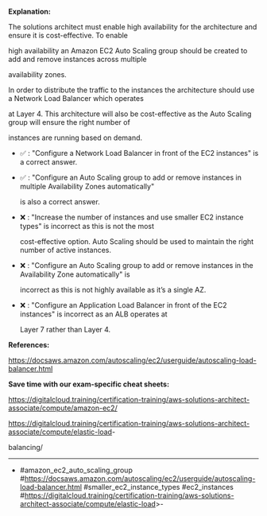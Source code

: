 **Explanation:**

The solutions architect must enable high availability for the architecture and ensure it is cost-effective. To enable

high availability an Amazon EC2 Auto Scaling group should be created to add and remove instances across multiple

availability zones.

In order to distribute the traffic to the instances the architecture should use a Network Load Balancer which operates

at Layer 4. This architecture will also be cost-effective as the Auto Scaling group will ensure the right number of

instances are running based on demand.

- ✅ :  "Configure a Network Load Balancer in front of the EC2 instances" is a correct answer.

- ✅ :  "Configure an Auto Scaling group to add or remove instances in multiple Availability Zones automatically"

  is also a correct answer.

- ❌ :  "Increase the number of instances and use smaller EC2 instance types" is incorrect as this is not the most

  cost-effective option. Auto Scaling should be used to maintain the right number of active instances.

- ❌ :  "Configure an Auto Scaling group to add or remove instances in the Availability Zone automatically" is

  incorrect as this is not highly available as it’s a single AZ.

- ❌ :  "Configure an Application Load Balancer in front of the EC2 instances" is incorrect as an ALB operates at

  Layer 7 rather than Layer 4.

**References:**

<https://docsaws.amazon.com/autoscaling/ec2/userguide/autoscaling-load-balancer.html>

**Save time with our exam-specific cheat sheets:**

<https://digitalcloud.training/certification-training/aws-solutions-architect-associate/compute/amazon-ec2/>

<https://digitalcloud.training/certification-training/aws-solutions-architect-associate/compute/elastic-load>-

balancing/

----

- #amazon_ec2_auto_scaling_group #<https://docsaws.amazon.com/autoscaling/ec2/userguide/autoscaling-load-balancer.html> #smaller_ec2_instance_types #ec2_instances #<https://digitalcloud.training/certification-training/aws-solutions-architect-associate/compute/elastic-load>>-
